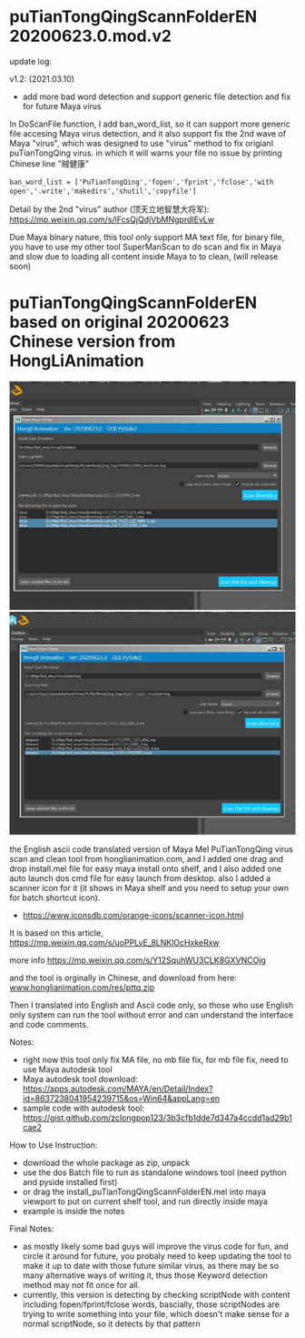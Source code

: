 # puTianTongQingScannFolderEN 20200623.0.mod.v2

update log:

v1.2: (2021.03.10)
  * add more bad word detection and support generic file detection and fix for future Maya virus

In DoScanFile function, I add ban_word_list, so it can support more generic file accesing Maya virus detection, and it also support fix the 2nd wave of Maya "virus", which was designed to use "virus" method to fix origianl puTianTongQing virus. in which it will warns your file no issue by printing Chinese line "贼健康"

```
ban_word_list = ['PuTianTongQing','fopen','fprint','fclose','with open','.write','makedirs','shutil','copyfile']
```

Detail by the 2nd "virus" author (顶天立地智慧大将军): https://mp.weixin.qq.com/s/lFcsQjQdjVbMNgprdIEvLw

Due Maya binary nature, this tool only support MA text file, for binary file, you have to use my other tool SuperManScan to do scan and fix in Maya and slow due to loading all content inside Maya to to clean, (will release soon)

# puTianTongQingScannFolderEN based on original 20200623 Chinese version from HongLiAnimation

![puTianTongQingScannFolderEN_20200623_1.JPG](notes/puTianTongQingScannFolderEN_20200623_1.JPG?raw=true)
![puTianTongQingScannFolderEN_20200623_2.JPG](notes/puTianTongQingScannFolderEN_20200623_2.JPG?raw=true)

the English ascii code translated version of Maya Mel PuTianTongQing virus scan and clean tool from honglianimation.com, 
and I added one drag and drop install.mel file for easy maya install onto shelf, and I also added one auto launch dos cmd file for easy launch from desktop. 
also I added a scanner icon for it (it shows in Maya shelf and you need to setup your own for batch shortcut icon). 
  * https://www.iconsdb.com/orange-icons/scanner-icon.html

It is based on this article, 
https://mp.weixin.qq.com/s/uoPPLvE_8LNKlOcHxkeRxw

more info
https://mp.weixin.qq.com/s/Y12SquhWU3CLK8GXVNCOjg

and the tool is orginally in Chinese, and download from here:
www.honglianimation.com/res/pttq.zip

Then I translated into English and Ascii code only, so those who use English only system can run the tool without error and can understand the interface and code comments.

Notes:
  * right now this tool only fix MA file, no mb file fix, for mb file fix, need to use Maya autodesk tool
  * Maya autodesk tool download: https://apps.autodesk.com/MAYA/en/Detail/Index?id=8637238041954239715&os=Win64&appLang=en
  * sample code with autodesk tool: https://gist.github.com/zclongpop123/3b3cfb1dde7d347a4ccdd1ad29b1cae2

How to Use Instruction:
  * download the whole package as zip, unpack
  * use the dos Batch file to run as standalone windows tool (need python and pyside installed first)
  * or drag the install_puTianTongQingScannFolderEN.mel into maya viewport to put on current shelf tool, and run directly inside maya
  * example is inside the notes
  
Final Notes:
  * as mostly likely some bad guys will improve the virus code for fun, and circle it around for future, you probaly need to keep updating the tool to make it up to date with those future similar virus, as there may be so many alternative ways of writing it, thus those Keyword detection method may not fit once for all.
  * currently, this version is detecting by checking scriptNode with content including fopen/fprint/fclose words, bascially, those scriptNodes are trying to write something into your file, which doesn't make sense for a normal scriptNode, so it detects by that pattern

